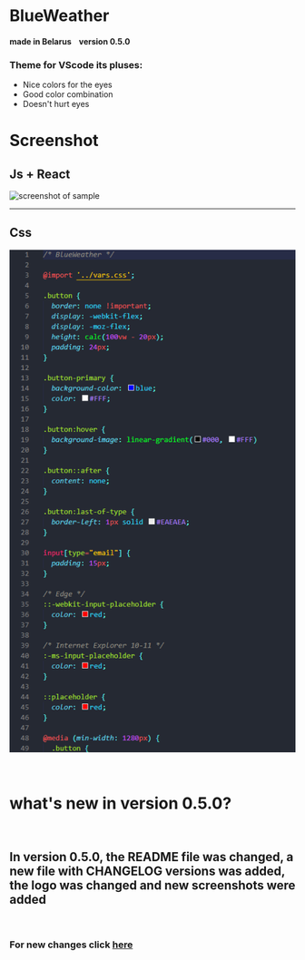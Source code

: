 # BlueWeather

#### made in Belarus    version 0.5.0

### Theme for VScode its pluses:<br> 

* Nice colors for the eyes 
* Good color combination
* Doesn't hurt eyes 

# Screenshot <br>
## Js + React

![screenshot of sample](https://github.com/VladislavMac/BlackWeather/blob/main/Screen/screenReactJS.jpg)

<hr>

## Css <br>
![screenshot of sample](https://github.com/VladislavMac/BlackWeather/blob/main/Screen/screenCSS.jpg)

<br>


# what's new in version 0.5.0?
<br>

## In version 0.5.0, the README file was changed, a new file with CHANGELOG versions  was added, the logo was changed and new screenshots were added
<br>

### For new changes click [here](https://github.com/VladislavMac/BlackWeather/blob/main/CHANGELOG.md 'CHANGELOG')
